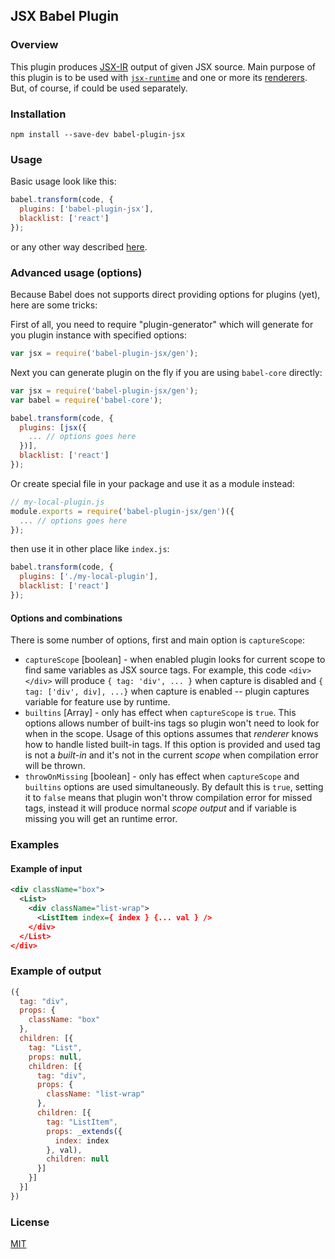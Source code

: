 ## JSX Babel Plugin

### Overview

This plugin produces [JSX-IR](https://github.com/jsx-ir/spec) output of given JSX source. Main purpose of this plugin is to be used with [```jsx-runtime```](https://github.com/jsx-ir/jsx-runtime) and one or more its [renderers](https://github.com/jsx-ir?utf8=%E2%9C%93&query=jsx-to). But, of course, if could be used separately.

### Installation

```npm install --save-dev babel-plugin-jsx```

### Usage

Basic usage look like this:
```js
babel.transform(code, {
  plugins: ['babel-plugin-jsx'],
  blacklist: ['react']
});
```
or any other way described [here](http://babeljs.io/docs/advanced/plugins/#usage).

### Advanced usage (options)

Because Babel does not supports direct providing options for plugins (yet), here are some tricks:

First of all, you need to require "plugin-generator" which will generate for you plugin instance with specified options:
```js
var jsx = require('babel-plugin-jsx/gen');
```

Next you can generate plugin on the fly if you are using ``babel-core`` directly:
```js
var jsx = require('babel-plugin-jsx/gen');
var babel = require('babel-core');

babel.transform(code, {
  plugins: [jsx({
    ... // options goes here
  })],
  blacklist: ['react']
});
```
Or create special file in your package and use it as a module instead:
```js
// my-local-plugin.js
module.exports = require('babel-plugin-jsx/gen')({
  ... // options goes here
});
```
then use it in other place like ``index.js``:
```js
babel.transform(code, {
  plugins: ['./my-local-plugin'],
  blacklist: ['react']
});
```

#### Options and combinations

There is some number of options, first and main option is ```captureScope```:
* ```captureScope``` [boolean] - when enabled plugin looks for current scope to find same variables as JSX source tags. For example, this code ``<div></div>`` will produce ``{ tag: 'div', ... }`` when capture is disabled and ``{ tag: ['div', div], ...}`` when capture is enabled -- plugin captures variable for feature use by runtime.
* ```builtins``` [Array<string>] - only has effect when ``captureScope`` is ``true``. This options allows number of built-ins tags so plugin won't need to look for when in the scope. Usage of this options assumes that _renderer_ knows how to handle listed built-in tags. If this option is provided and used tag is not a _built-in_ and it's not in the current _scope_ when compilation error will be thrown.
* ```throwOnMissing``` [boolean] - only has effect when ``captureScope`` and ``builtins`` options are used simultaneously. By default this is ``true``, setting it to ``false`` means that plugin won't throw compilation error for missed tags, instead it will produce normal _scope output_ and if variable is missing you will get an runtime error.

### Examples

#### Example of input

```xml
<div className="box">
  <List>
    <div className="list-wrap">
      <ListItem index={ index } {... val } />
    </div>
  </List>
</div>
```

### Example of output

```js
({
  tag: "div",
  props: {
    className: "box"
  },
  children: [{
    tag: "List",
    props: null,
    children: [{
      tag: "div",
      props: {
        className: "list-wrap"
      },
      children: [{
        tag: "ListItem",
        props: _extends({
          index: index
        }, val),
        children: null
      }]
    }]
  }]
})
```

### License

[MIT](LICESE.md)